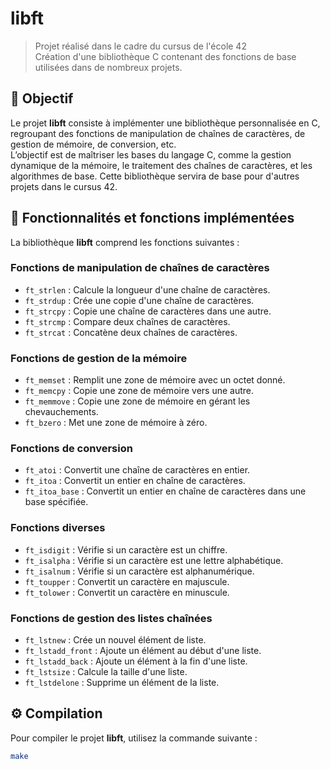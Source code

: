 # libft

> Projet réalisé dans le cadre du cursus de l'école 42  
> Création d'une bibliothèque C contenant des fonctions de base utilisées dans de nombreux projets.

## 🧠 Objectif

Le projet **libft** consiste à implémenter une bibliothèque personnalisée en C, regroupant des fonctions de manipulation de chaînes de caractères, de gestion de mémoire, de conversion, etc.  
L’objectif est de maîtriser les bases du langage C, comme la gestion dynamique de la mémoire, le traitement des chaînes de caractères, et les algorithmes de base. Cette bibliothèque servira de base pour d'autres projets dans le cursus 42.

## 🔧 Fonctionnalités et fonctions implémentées

La bibliothèque **libft** comprend les fonctions suivantes :

### Fonctions de manipulation de chaînes de caractères
- `ft_strlen` : Calcule la longueur d'une chaîne de caractères.
- `ft_strdup` : Crée une copie d'une chaîne de caractères.
- `ft_strcpy` : Copie une chaîne de caractères dans une autre.
- `ft_strcmp` : Compare deux chaînes de caractères.
- `ft_strcat` : Concatène deux chaînes de caractères.

### Fonctions de gestion de la mémoire
- `ft_memset` : Remplit une zone de mémoire avec un octet donné.
- `ft_memcpy` : Copie une zone de mémoire vers une autre.
- `ft_memmove` : Copie une zone de mémoire en gérant les chevauchements.
- `ft_bzero` : Met une zone de mémoire à zéro.

### Fonctions de conversion
- `ft_atoi` : Convertit une chaîne de caractères en entier.
- `ft_itoa` : Convertit un entier en chaîne de caractères.
- `ft_itoa_base` : Convertit un entier en chaîne de caractères dans une base spécifiée.

### Fonctions diverses
- `ft_isdigit` : Vérifie si un caractère est un chiffre.
- `ft_isalpha` : Vérifie si un caractère est une lettre alphabétique.
- `ft_isalnum` : Vérifie si un caractère est alphanumérique.
- `ft_toupper` : Convertit un caractère en majuscule.
- `ft_tolower` : Convertit un caractère en minuscule.

### Fonctions de gestion des listes chaînées
- `ft_lstnew` : Crée un nouvel élément de liste.
- `ft_lstadd_front` : Ajoute un élément au début d'une liste.
- `ft_lstadd_back` : Ajoute un élément à la fin d'une liste.
- `ft_lstsize` : Calcule la taille d'une liste.
- `ft_lstdelone` : Supprime un élément de la liste.

## ⚙️ Compilation

Pour compiler le projet **libft**, utilisez la commande suivante :

```bash
make
